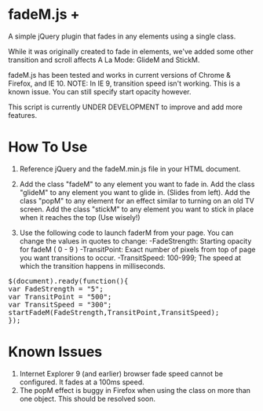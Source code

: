 fadeM.js +
========

A simple jQuery plugin that fades in any elements using a single class.

While it was originally created to fade in elements, we've added some other transition and scroll affects A La Mode: GlideM and StickM.

fadeM.js has been tested and works in current versions of Chrome & Firefox, and IE 10. NOTE: In IE 9, transition speed isn't working. This is a known issue. You can still specify start opacity however. 

This script is currently UNDER DEVELOPMENT to improve and add more features.


How To Use
========

1. Reference jQuery and the fadeM.min.js file in your HTML document.

2. Add the class "fadeM" to any element you want to fade in. 
   Add the class "glideM" to any element you want to glide in. (Slides from left).
   Add the class "popM" to any element for an effect similar to turning on an old TV screen.
   Add the class "stickM" to any element you want to stick in place when it reaches the top (Use wisely!)

3. Use the following code to launch faderM from your page. You can change the values in quotes to change:
   -FadeStrength: Starting opacity for fadeM ( 0 - 9 )
   -TransitPoint: Exact number of pixels from top of page you want transitions to occur.
   -TransitSpeed: 100-999; The speed at which the transition happens in milliseconds.

<pre>
$(document).ready(function(){
var FadeStrength = "5";
var TransitPoint = "500";
var TransitSpeed = "300";
startFadeM(FadeStrength,TransitPoint,TransitSpeed);
});
</pre>


Known Issues
========

1. Internet Explorer 9 (and earlier) browser fade speed cannot be configured. It fades at a 100ms speed.
2. The popM effect is buggy in Firefox when using the class on more than one object. This should be resolved soon.


